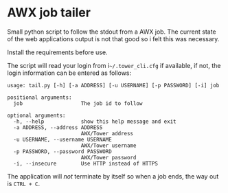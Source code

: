 # AWX job tailer

Small python script to follow the stdout from a AWX job. The current state of the web applications output is not that good so i felt this was necessary.

Install the requirements before use.

The script will read your login from i`~/.tower_cli.cfg` if available, if not, the login information can be entered as follows:

```
usage: tail.py [-h] [-a ADDRESS] [-u USERNAME] [-p PASSWORD] [-i] job

positional arguments:
  job                   The job id to follow

optional arguments:
  -h, --help            show this help message and exit
  -a ADDRESS, --address ADDRESS
                        AWX/Tower address
  -u USERNAME, --username USERNAME
                        AWX/Tower username
  -p PASSWORD, --password PASSWORD
                        AWX/Tower password
  -i, --insecure        Use HTTP instead of HTTPS

```

The application will _not_ terminate by itself so when a job ends, the way out is `CTRL + C`.



